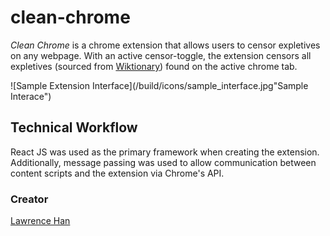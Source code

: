 # clean-chrome
*Clean Chrome* is a chrome extension that allows users to censor expletives on any webpage. With an active censor-toggle, the extension censors all expletives (sourced from [Wiktionary](https://en.wiktionary.org/wiki/Category:English_swear_words)) found on the active chrome tab.

![Sample Extension Interface](/build/icons/sample_interface.jpg"Sample Interace")

## **Technical Workflow**
React JS was used as the primary framework when creating the extension. Additionally, message passing was used to allow communication between content scripts and the extension via Chrome's API.

### **Creator**
[Lawrence Han](https://github.com/lawrencehhan)
